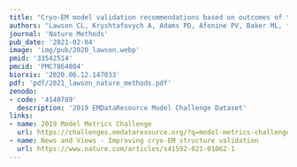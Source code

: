 ```yaml
---
title: "Cryo-EM model validation recommendations based on outcomes of the 2019 EMDataResource challenge"
authors: "Lawson CL, Kryshtafovych A, Adams PD, Afonine PV, Baker ML, **Barad BA**, Bond P, Burnley T, Cao R, Cheng J, Chojnowski G, Cowtan K, Dill KA, DiMaio F, Farrell DP, Fraser JS, Jr. Herzik MA, Hoh SW, Hou J, Hung L, Igaev M, Joseph AP, Kihara D, Kumar D, Mittal S, Monastyrskyy B, Olek M, Palmer CM, Patwardhan A, Perez A, Pfab J, Pintilie GD, Richardson JS, Rosenthal PB, Sarkar D, Schäfer LU, Schmid MF, Schröder GF, Shekhar M, Si D, Singharoy A, Terashi G, Terwilliger TC, Vaiana A, Wang L, Wang Z, Wankowicz SA, Williams CJ, Winn M, Wu T, Yu X, Zhang K, Berman HM, Chiu W"
journal: 'Nature Methods'
pub_date: '2021-02-04'
image: 'img/pub/2020_lawson.webp'
pmid: '33542514'
pmcid: 'PMC7864804'
biorxiv: '2020.06.12.147033'
pdf: 'pdf/2021_lawson_nature_methods.pdf'
zenodo:
- code: '4148789'
  description: '2019 EMDataResource Model Challenge Dataset'
links:
- name: 2019 Model Metrics Challenge
  url: https://challenges.emdataresource.org/?q=model-metrics-challenge-2019
- name: News and Views - Improving cryo-EM structure validation
  url: https://www.nature.com/articles/s41592-021-01062-1
---
```

